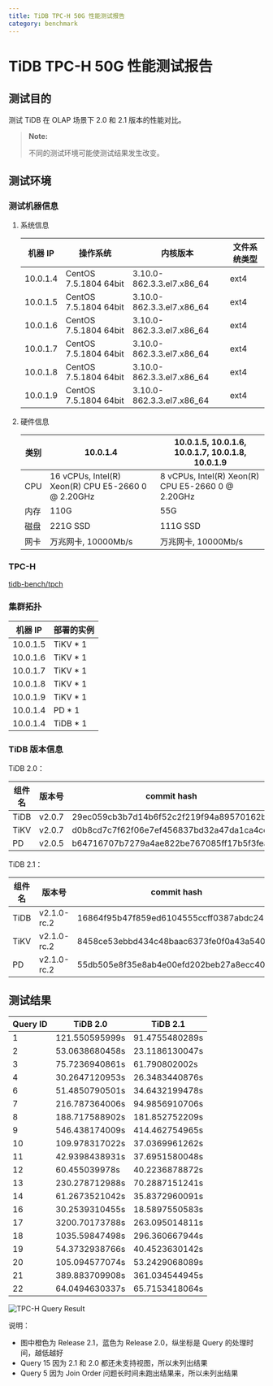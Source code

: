 ```yaml
---
title: TiDB TPC-H 50G 性能测试报告
category: benchmark
---
```


# TiDB TPC-H 50G 性能测试报告

## 测试目的

测试 TiDB 在 OLAP 场景下 2.0 和 2.1 版本的性能对比。

> **Note:**
> 
> 不同的测试环境可能使测试结果发生改变。

## 测试环境

### 测试机器信息

1. 系统信息
    
    | 机器 IP    | 操作系统                  | 内核版本                         | 文件系统类型 |
    | -------- | --------------------- | ---------------------------- | ------ |
    | 10.0.1.4 | CentOS 7.5.1804 64bit | 3.10.0-862.3.3.el7.x86\_64 | ext4   |
    | 10.0.1.5 | CentOS 7.5.1804 64bit | 3.10.0-862.3.3.el7.x86\_64 | ext4   |
    | 10.0.1.6 | CentOS 7.5.1804 64bit | 3.10.0-862.3.3.el7.x86\_64 | ext4   |
    | 10.0.1.7 | CentOS 7.5.1804 64bit | 3.10.0-862.3.3.el7.x86\_64 | ext4   |
    | 10.0.1.8 | CentOS 7.5.1804 64bit | 3.10.0-862.3.3.el7.x86\_64 | ext4   |
    | 10.0.1.9 | CentOS 7.5.1804 64bit | 3.10.0-862.3.3.el7.x86\_64 | ext4   |


2. 硬件信息
    
    | 类别  | 10.0.1.4                                           | 10.0.1.5, 10.0.1.6, 10.0.1.7, 10.0.1.8, 10.0.1.9  |
    | --- | -------------------------------------------------- | ------------------------------------------------- |
    | CPU | 16 vCPUs, Intel(R) Xeon(R) CPU E5-2660 0 @ 2.20GHz | 8 vCPUs, Intel(R) Xeon(R) CPU E5-2660 0 @ 2.20GHz |
    | 内存  | 110G                                               | 55G                                               |
    | 磁盘  | 221G SSD                                           | 111G SSD                                          |
    | 网卡  | 万兆网卡, 10000Mb/s                                    | 万兆网卡, 10000Mb/s                                   |


### TPC-H

[tidb-bench/tpch](https://github.com/pingcap/tidb-bench/tree/master/tpch)

### 集群拓扑

| 机器 IP    | 部署的实例       |
| -------- | ----------- |
| 10.0.1.5 | TiKV \* 1 |
| 10.0.1.6 | TiKV \* 1 |
| 10.0.1.7 | TiKV \* 1 |
| 10.0.1.8 | TiKV \* 1 |
| 10.0.1.9 | TiKV \* 1 |
| 10.0.1.4 | PD \* 1   |
| 10.0.1.4 | TiDB \* 1 |


### TiDB 版本信息

TiDB 2.0：

| 组件名  | 版本号    | commit hash                              |
| ---- | ------ | ---------------------------------------- |
| TiDB | v2.0.7 | 29ec059cb3b7d14b6f52c2f219f94a89570162bc |
| TiKV | v2.0.7 | d0b8cd7c7f62f06e7ef456837bd32a47da1ca4cd |
| PD   | v2.0.5 | b64716707b7279a4ae822be767085ff17b5f3fea |


TiDB 2.1：

| 组件名  | 版本号         | commit hash                              |
| ---- | ----------- | ---------------------------------------- |
| TiDB | v2.1.0-rc.2 | 16864f95b47f859ed6104555ccff0387abdc2429 |
| TiKV | v2.1.0-rc.2 | 8458ce53ebbd434c48baac6373fe0f0a43a54005 |
| PD   | v2.1.0-rc.2 | 55db505e8f35e8ab4e00efd202beb27a8ecc40fb |


## 测试结果

| Query ID | TiDB 2.0       | TiDB 2.1       |
| -------- | -------------- | -------------- |
| 1        | 121.550595999s | 91.4755480289s |
| 2        | 53.0638680458s | 23.1186130047s |
| 3        | 75.7236940861s | 61.790802002s  |
| 4        | 30.2647120953s | 26.3483440876s |
| 6        | 51.4850790501s | 34.6432199478s |
| 7        | 216.787364006s | 94.9856910706s |
| 8        | 188.717588902s | 181.852752209s |
| 9        | 546.438174009s | 414.462754965s |
| 10       | 109.978317022s | 37.0369961262s |
| 11       | 42.9398438931s | 37.6951580048s |
| 12       | 60.455039978s  | 40.2236878872s |
| 13       | 230.278712988s | 70.2887151241s |
| 14       | 61.2673521042s | 35.8372960091s |
| 16       | 30.2539310455s | 18.5897550583s |
| 17       | 3200.70173788s | 263.095014811s |
| 18       | 1035.59847498s | 296.360667944s |
| 19       | 54.3732938766s | 40.4523630142s |
| 20       | 105.094577074s | 53.2429068089s |
| 21       | 389.883709908s | 361.034544945s |
| 22       | 64.0494630337s | 65.7153418064s |


![TPC-H Query Result](/media/tpch-query-result-v2.png)

说明：

- 图中橙色为 Release 2.1，蓝色为 Release 2.0，纵坐标是 Query 的处理时间，越低越好
- Query 15 因为 2.1 和 2.0 都还未支持视图，所以未列出结果
- Query 5 因为 Join Order 问题长时间未跑出结果来，所以未列出结果